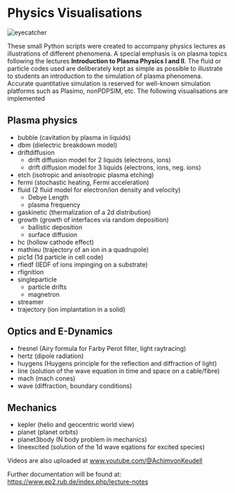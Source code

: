 # Physics Visualisations

![eyecatcher](https://user-images.githubusercontent.com/100088227/209437970-9c330da3-e5ef-4a33-9812-a1c5cda53f42.gif)

These small Python scripts were created to accompany physics lectures as illustrations of different phenomena. A special emphasis is on plasma topics following the lectures <b>Introduction to Plasma Physics I and II</b>. The fluid or particle codes used are deliberately kept as simple as possible to illustrate to students an introduction to the simulation of plasma phenomena. Accurate quantitative simulation is reserved for well-known simulation platforms such as Plasimo, nonPDPSIM, etc. The following visualisations are implemented

## Plasma physics
* bubble (cavitation by plasma in liquids)
* dbm (dielectric breakdown model)
* driftdiffusion
  - drift diffusion model for 2 liquids (electrons, ions)
  - drift diffusion model for 3 liquids (electrons, ions, neg. ions)
* etch (isotropic and anisotropic plasma etching)
* fermi (stochastic heating, Fermi acceleration)
* fluid (2 fluid model for electron/ion density and velocity)
  - Debye Length
  - plasma frequency
* gaskinetic (thermalization of a 2d distribution)
* growth (growth of interfaces via random deposition)
  - ballistic deposition
  - surface diffusion
* hc (hollow cathode effect) 
* mathieu (trajectory of an ion in a quadrupole)
* pic1d (1d particle in cell code)
* rfiedf (IEDF of ions impinging on a substrate)
* rfignition 
* singleparticle
  - particle drifts
  - magnetron
* streamer
* trajectory (ion implantation in a solid)

## Optics and E-Dynamics
* fresnel (Airy formula for Farby Perot filter, light raytracing)  
* hertz (dipole radiation)
* huygens (Huygens principle for the reflection and diffraction of light)
* line (solution of the wave equation in time and space on a cable/fibre)
* mach (mach cones)
* wave (diffraction, boundary conditions)

## Mechanics
* kepler (helio and geocentric world view)
* planet (planet orbits)
* planet3body (N body problem in mechanics)
* lineexcited (solution of the 1d wave eqations for excited species)

Videos are also uploaded at www.youtube.com/@AchimvonKeudell

Further documentation will be found at: https://www.ep2.rub.de/index.php/lecture-notes
